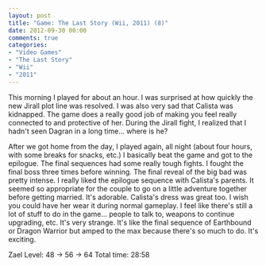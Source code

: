 ```yaml
---
layout: post
title: "Game: The Last Story (Wii, 2011) (8)"
date: 2012-09-30 00:00
comments: true
categories:
- "Video Games"
- "The Last Story"
- "Wii"
- "2011"
---
```


This morning I played for about an hour. I was surprised at how
quickly the new Jirall plot line was resolved. I was also very
sad that Calista was kidnapped. The game does a really good job
of making you feel really connected to and protective of
her. During the Jirall fight, I realized that I hadn't seen
Dagran in a long time... where is he?

After we got home from the day, I played again, all night (about
four hours, with some breaks for snacks, etc.) I basically beat
the game and got to the epilogue. The final sequences had some
really tough fights. I fought the final boss three times before
winning. The final reveal of the big bad was pretty intense. I
really liked the epilogue sequence with Calista's parents. It
seemed so appropriate for the couple to go on a little adventure
together before getting married. It's adorable. Calista's dress
was great too. I wish you could have her wear it during normal
gameplay. I feel like there's still a lot of stuff to do in the
game... people to talk to, weapons to continue upgrading,
etc. It's very strange. It's like the final sequence of Earthbound
or Dragon Warrior but amped to the max because there's so much to
do. It's exciting.

Zael Level: 48 -> 56 -> 64
Total time: 28:58
